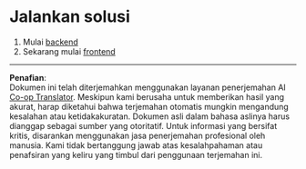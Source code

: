 <!--
CO_OP_TRANSLATOR_METADATA:
{
  "original_hash": "cb549dcad8eea3221cb89793aeaa3bb3",
  "translation_date": "2025-09-01T15:34:56+00:00",
  "source_file": "9-chat-project/solution/README.md",
  "language_code": "id"
}
-->
# Jalankan solusi

1. Mulai [backend](./backend/README.md)
1. Sekarang mulai [frontend](./frontend/README.md)

---

**Penafian**:  
Dokumen ini telah diterjemahkan menggunakan layanan penerjemahan AI [Co-op Translator](https://github.com/Azure/co-op-translator). Meskipun kami berusaha untuk memberikan hasil yang akurat, harap diketahui bahwa terjemahan otomatis mungkin mengandung kesalahan atau ketidakakuratan. Dokumen asli dalam bahasa aslinya harus dianggap sebagai sumber yang otoritatif. Untuk informasi yang bersifat kritis, disarankan menggunakan jasa penerjemahan profesional oleh manusia. Kami tidak bertanggung jawab atas kesalahpahaman atau penafsiran yang keliru yang timbul dari penggunaan terjemahan ini.